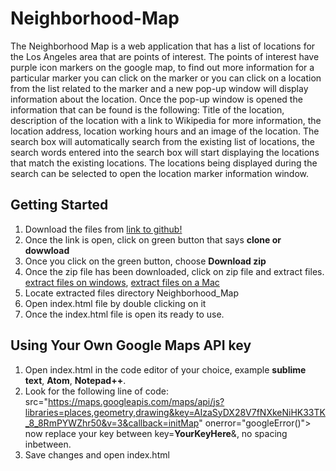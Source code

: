 # Neighborhood-Map

The Neighborhood Map is a web application that has a list of locations for the Los Angeles area that are points of interest. The points of interest have purple icon markers on the google map, to find out more information for a particular marker you can click on the marker or you can click on a location from the list related to the marker and a new pop-up window will display information about the location. Once the pop-up window is opened the information that can be found is the following: Title of the location, description of the location with a link to Wikipedia for more information, the location address, location working hours and an image of the location. The search box will automatically search from the existing list of locations, the search words entered into the search box will start displaying the locations that match the existing locations. The locations being displayed during the search can be selected to open the location marker information window.

## Getting Started

1. Download the files from [link to github!](https://github.com/ruben-socal/Neighborhood-Map)
2. Once the link is open, click on green button that says **clone or dowwload**
3. Once you click on the green button, choose **Download zip**
4. Once the zip file has been downloaded, click on zip file and extract files. [extract files on windows](https://support.microsoft.com/en-us/help/14200/windows-compress-uncompress-zip-files), [extract files on a Mac](http://support.topspinmedia.com/hc/en-us/articles/204262713-How-to-extract-a-zip-file-on-a-Mac)
2. Locate extracted files directory Neighborhood_Map
3. Open index.html file by double clicking on it
4. Once the index.html file is open its ready to use.

## Using Your Own Google Maps API key
1. Open index.html in the code editor of your choice, example **sublime text**,  **Atom**, **Notepad++**.
2. Look for the following line of code:
		src="https://maps.googleapis.com/maps/api/js?libraries=places,geometry,drawing&key=AIzaSyDX28V7fNXkeNiHK33TK_8_8RmPYWZhr50&v=3&callback=initMap" onerror="googleError()">
	now replace your key between key=**YourKeyHere**&, no spacing inbetween.
3. Save changes and open index.html